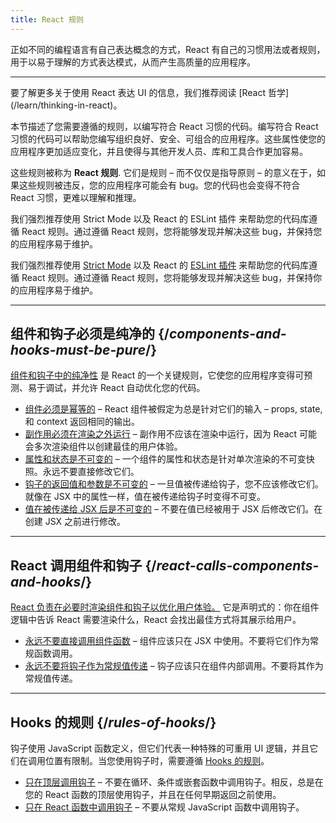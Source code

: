 ```yaml
---
title: React 规则
---
```


<Intro>
正如不同的编程语言有自己表达概念的方式，React 有自己的习惯用法或者规则，用于以易于理解的方式表达模式，从而产生高质量的应用程序。
</Intro>

<InlineToc />

---

<Note>
要了解更多关于使用 React 表达 UI 的信息，我们推荐阅读 [React 哲学](/learn/thinking-in-react)。
</Note>

本节描述了您需要遵循的规则，以编写符合 React 习惯的代码。编写符合 React 习惯的代码可以帮助您编写组织良好、安全、可组合的应用程序。这些属性使您的应用程序更加适应变化，并且使得与其他开发人员、库和工具合作更加容易。

这些规则被称为 **React 规则**. 它们是规则 – 而不仅仅是指导原则 – 的意义在于，如果这些规则被违反，您的应用程序可能会有 bug。您的代码也会变得不符合 React 习惯，更难以理解和推理。

我们强烈推荐使用 Strict Mode 以及 React 的 ESLint 插件 来帮助您的代码库遵循 React 规则。通过遵循 React 规则，您将能够发现并解决这些 bug，并保持您的应用程序易于维护。

我们强烈推荐使用 [Strict Mode](/reference/react/StrictMode) 以及 React 的 [ESLint 插件](https://www.npmjs.com/package/eslint-plugin-react-hooks) 来帮助您的代码库遵循 React 规则。通过遵循 React 规则，您将能够发现并解决这些 bug，并保持你的应用程序易于维护。

---

## 组件和钩子必须是纯净的 {/*components-and-hooks-must-be-pure*/}

[组件和钩子中的纯净性](/reference/rules/components-and-hooks-must-be-pure) 是 React 的一个关键规则，它使您的应用程序变得可预测、易于调试，并允许 React 自动优化您的代码。

* [组件必须是幂等的](/reference/rules/components-and-hooks-must-be-pure#components-and-hooks-must-be-idempotent) – React 组件被假定为总是针对它们的输入 – props, state, 和 context 返回相同的输出。
* [副作用必须在渲染之外运行](/reference/rules/components-and-hooks-must-be-pure#side-effects-must-run-outside-of-render) – 副作用不应该在渲染中运行，因为 React 可能会多次渲染组件以创建最佳的用户体验。
* [属性和状态是不可变的](/reference/rules/components-and-hooks-must-be-pure#props-and-state-are-immutable) – 一个组件的属性和状态是针对单次渲染的不可变快照。永远不要直接修改它们。
* [钩子的返回值和参数是不可变的](/reference/rules/components-and-hooks-must-be-pure#return-values-and-arguments-to-hooks-are-immutable) – 一旦值被传递给钩子，您不应该修改它们。就像在 JSX 中的属性一样，值在被传递给钩子时变得不可变。
* [值在被传递给 JSX 后是不可变的](/reference/rules/components-and-hooks-must-be-pure#values-are-immutable-after-being-passed-to-jsx) – 不要在值已经被用于 JSX 后修改它们。在创建 JSX 之前进行修改。

---

## React 调用组件和钩子 {/*react-calls-components-and-hooks*/}

[React 负责在必要时渲染组件和钩子以优化用户体验。](/reference/rules/react-calls-components-and-hooks) 它是声明式的：你在组件逻辑中告诉 React 需要渲染什么，React 会找出最佳方式将其展示给用户。

* [永远不要直接调用组件函数](/reference/rules/react-calls-components-and-hooks#never-call-component-functions-directly) – 组件应该只在 JSX 中使用。不要将它们作为常规函数调用。
* [永远不要将钩子作为常规值传递](/reference/rules/react-calls-components-and-hooks#never-pass-around-hooks-as-regular-values) – 钩子应该只在组件内部调用。不要将其作为常规值传递。

---

## Hooks 的规则 {/*rules-of-hooks*/}

钩子使用 JavaScript 函数定义，但它们代表一种特殊的可重用 UI 逻辑，并且它们在调用位置有限制。当您使用钩子时，需要遵循 [Hooks 的规则](/reference/rules/rules-of-hooks)。

* [只在顶层调用钩子](/reference/rules/rules-of-hooks#only-call-hooks-at-the-top-level) – 不要在循环、条件或嵌套函数中调用钩子。相反，总是在您的 React 函数的顶层使用钩子，并且在任何早期返回之前使用。
* [只在 React 函数中调用钩子](/reference/rules/rules-of-hooks#only-call-hooks-from-react-functions) – 不要从常规 JavaScript 函数中调用钩子。

